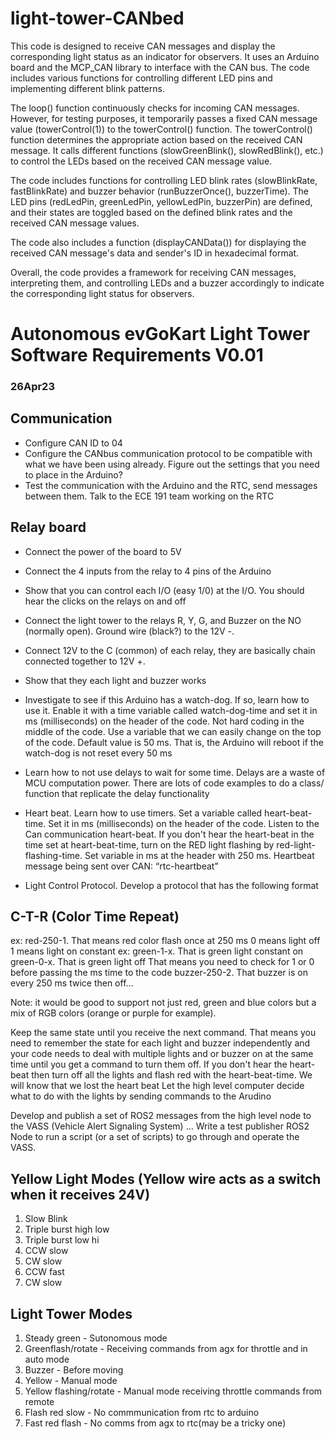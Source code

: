 # light-tower-CANbed
This code is designed to receive CAN messages and display the corresponding light status as an indicator for observers. It uses an Arduino board and the MCP_CAN library to interface with the CAN bus. The code includes various functions for controlling different LED pins and implementing different blink patterns.

The loop() function continuously checks for incoming CAN messages. However, for testing purposes, it temporarily passes a fixed CAN message value (towerControl(1)) to the towerControl() function. The towerControl() function determines the appropriate action based on the received CAN message. It calls different functions (slowGreenBlink(), slowRedBlink(), etc.) to control the LEDs based on the received CAN message value.

The code includes functions for controlling LED blink rates (slowBlinkRate, fastBlinkRate) and buzzer behavior (runBuzzerOnce(), buzzerTime). The LED pins (redLedPin, greenLedPin, yellowLedPin, buzzerPin) are defined, and their states are toggled based on the defined blink rates and the received CAN message values.

The code also includes a function (displayCANData()) for displaying the received CAN message's data and sender's ID in hexadecimal format.

Overall, the code provides a framework for receiving CAN messages, interpreting them, and controlling LEDs and a buzzer accordingly to indicate the corresponding light status for observers.

# Autonomous evGoKart Light Tower Software Requirements V0.01

### 26Apr23


## Communication

- Configure CAN ID to 04
- Configure the CANbus communication protocol to be compatible with what we have been using already. Figure out the settings that you need to place in the Arduino?
- Test the communication with the Arduino and the RTC, send messages between them. Talk to the ECE 191 team working on the RTC

## Relay board
- Connect the power of the board to 5V
- Connect the 4 inputs from the relay to 4 pins of the Arduino
- Show that you can control each I/O (easy 1/0) at the I/O. You should hear the clicks on the relays on and off
- Connect the light tower to the relays R, Y, G, and Buzzer on the NO (normally open). Ground wire (black?) to the 12V -. 
- Connect 12V to the C (common) of each relay, they are basically chain connected together to 12V +. 
- Show that they each light and buzzer works

- Investigate to see if this Arduino has a watch-dog. If so, learn how to use it. Enable it with a time variable called watch-dog-time and set it in ms (milliseconds) on the header of the code. Not hard coding in the middle of the code. Use a variable that we can easily change on the top of the code.  Default value is 50 ms. That is, the Arduino will reboot if the watch-dog is not reset every 50 ms

- Learn how to not use delays to wait for some time. Delays are a waste of MCU computation power. There are lots of code examples to do a class/ function that replicate the delay functionality

- Heart beat. Learn how to use timers. Set a variable called heart-beat-time. Set it in ms (milliseconds) on the header of the code. 
Listen to the Can communication heart-beat. If you don't hear the heart-beat in the time set at heart-beat-time, turn on the RED light flashing by red-light-flashing-time. Set variable in ms at the header with 250 ms. Heartbeat message being sent over CAN: “rtc-heartbeat”

- Light Control Protocol. Develop a protocol that has the following format

## C-T-R  (Color Time Repeat)
ex: red-250-1.  That means red color flash once at 250 ms
0 means light off
1 means light on constant
ex:
green-1-x.   That is green light constant on
green-0-x. That is green light off
That means you need to check for 1 or 0 before passing the ms time to the code
buzzer-250-2. That buzzer is on every 250 ms twice then off…

Note: it would be good to support not just red, green and blue colors but a mix of RGB colors (orange or purple for example).

Keep the same state until you receive the next command. That means you need to remember the state for each light and buzzer independently and your code needs to deal with multiple lights and or buzzer on at the same time until you get a command to turn them off.
If you don't hear the heart-beat then turn off all the lights and flash red with the heart-beat-time. We will know that we lost the heart beat
 Let the high level computer decide what to do with the lights by sending commands to the Arudino

Develop and publish a set of ROS2 messages from the high level node to the VASS (Vehicle Alert Signaling System) …  Write a test publisher ROS2 Node to run a script (or a set of scripts) to go through and operate the VASS. 

##  Yellow Light Modes (Yellow wire acts as a switch when it receives 24V)

1. Slow Blink
2. Triple burst high low
3. Triple burst low hi
4. CCW slow
5. CW slow
6. CCW fast
7. CW slow  

## Light Tower Modes

1. Steady green - Sutonomous mode 
2. Greenflash/rotate - Receiving commands from agx for throttle and in auto mode
3. Buzzer - Before moving
4. Yellow - Manual mode
5. Yellow flashing/rotate - Manual mode receiving throttle commands from remote
6. Flash red slow - No commmunication from rtc to arduino
7. Fast red flash - No comms from agx to rtc(may be a tricky one)
